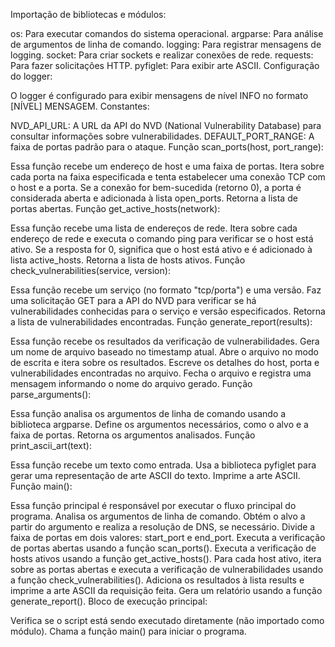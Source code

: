 Importação de bibliotecas e módulos:

os: Para executar comandos do sistema operacional.
argparse: Para análise de argumentos de linha de comando.
logging: Para registrar mensagens de logging.
socket: Para criar sockets e realizar conexões de rede.
requests: Para fazer solicitações HTTP.
pyfiglet: Para exibir arte ASCII.
Configuração do logger:

O logger é configurado para exibir mensagens de nível INFO no formato [NÍVEL] MENSAGEM.
Constantes:

NVD_API_URL: A URL da API do NVD (National Vulnerability Database) para consultar informações sobre vulnerabilidades.
DEFAULT_PORT_RANGE: A faixa de portas padrão para o ataque.
Função scan_ports(host, port_range):

Essa função recebe um endereço de host e uma faixa de portas.
Itera sobre cada porta na faixa especificada e tenta estabelecer uma conexão TCP com o host e a porta.
Se a conexão for bem-sucedida (retorno 0), a porta é considerada aberta e adicionada à lista open_ports.
Retorna a lista de portas abertas.
Função get_active_hosts(network):

Essa função recebe uma lista de endereços de rede.
Itera sobre cada endereço de rede e executa o comando ping para verificar se o host está ativo.
Se a resposta for 0, significa que o host está ativo e é adicionado à lista active_hosts.
Retorna a lista de hosts ativos.
Função check_vulnerabilities(service, version):

Essa função recebe um serviço (no formato "tcp/porta") e uma versão.
Faz uma solicitação GET para a API do NVD para verificar se há vulnerabilidades conhecidas para o serviço e versão especificados.
Retorna a lista de vulnerabilidades encontradas.
Função generate_report(results):

Essa função recebe os resultados da verificação de vulnerabilidades.
Gera um nome de arquivo baseado no timestamp atual.
Abre o arquivo no modo de escrita e itera sobre os resultados.
Escreve os detalhes do host, porta e vulnerabilidades encontradas no arquivo.
Fecha o arquivo e registra uma mensagem informando o nome do arquivo gerado.
Função parse_arguments():

Essa função analisa os argumentos de linha de comando usando a biblioteca argparse.
Define os argumentos necessários, como o alvo e a faixa de portas.
Retorna os argumentos analisados.
Função print_ascii_art(text):

Essa função recebe um texto como entrada.
Usa a biblioteca pyfiglet para gerar uma representação de arte ASCII do texto.
Imprime a arte ASCII.
Função main():

Essa função principal é responsável por executar o fluxo principal do programa.
Analisa os argumentos de linha de comando.
Obtém o alvo a partir do argumento e realiza a resolução de DNS, se necessário.
Divide a faixa de portas em dois valores: start_port e end_port.
Executa a verificação de portas abertas usando a função scan_ports().
Executa a verificação de hosts ativos usando a função get_active_hosts().
Para cada host ativo, itera sobre as portas abertas e executa a verificação de vulnerabilidades usando a função check_vulnerabilities().
Adiciona os resultados à lista results e imprime a arte ASCII da requisição feita.
Gera um relatório usando a função generate_report().
Bloco de execução principal:

Verifica se o script está sendo executado diretamente (não importado como módulo).
Chama a função main() para iniciar o programa.